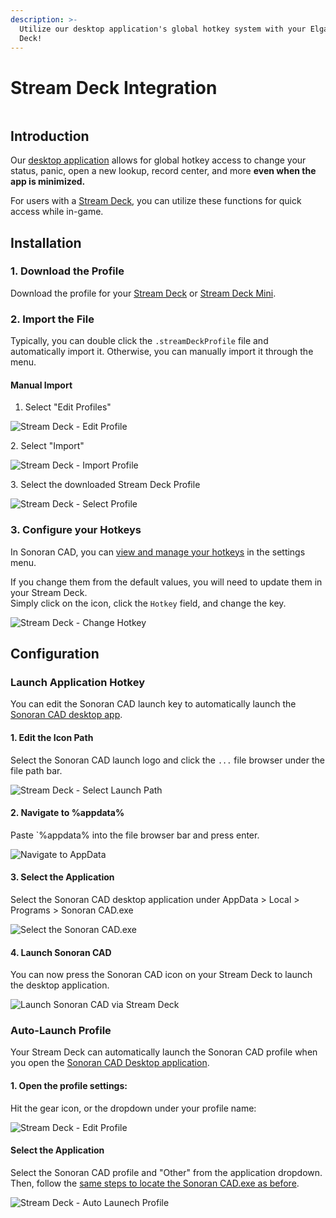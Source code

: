 ```yaml
---
description: >-
  Utilize our desktop application's global hotkey system with your Elgato Stream
  Deck!
---
```


# Stream Deck Integration

<figure><img src="../.gitbook/assets/streamdeck.png" alt=""><figcaption></figcaption></figure>

## Introduction

Our [desktop application](../download/) allows for global hotkey access to change your status, panic, open a new lookup, record center, and more **even when the app is minimized.**

For users with a [Stream Deck](https://www.elgato.com/en/stream-deck), you can utilize these functions for quick access while in-game.

## Installation

### 1. Download the Profile

Download the profile for your [Stream Deck](https://sonoransoftware.com/assets/files/sonorancad/SonoranCADFull.streamDeckProfile) or [Stream Deck Mini](https://sonoransoftware.com/assets/files/sonorancad/SonoranCADMini.streamDeckProfile).

### 2. Import the File

Typically, you can double click the `.streamDeckProfile` file and automatically import it. Otherwise, you can manually import it through the menu.

#### Manual Import

1. Select "Edit Profiles"

![Stream Deck - Edit Profile](<../.gitbook/assets/image (347).png>)

2\. Select "Import"

![Stream Deck - Import Profile](<../.gitbook/assets/image (384).png>)

3\. Select the downloaded Stream Deck Profile

![Stream Deck - Select Profile](<../.gitbook/assets/image (311).png>)

### 3. Configure your Hotkeys

In Sonoran CAD, you can [view and manage your hotkeys](../tutorials/other-features/configurable-hotkeys.md) in the settings menu.

If you change them from the default values, you will need to update them in your Stream Deck.\
Simply click on the icon, click the `Hotkey` field, and change the key.

![Stream Deck - Change Hotkey](<../.gitbook/assets/image (364).png>)

## Configuration

### Launch Application Hotkey

You can edit the Sonoran CAD launch key to automatically launch the [Sonoran CAD desktop app](../download/).

#### 1. Edit the Icon Path

Select the Sonoran CAD launch logo and click the `...` file browser under the file path bar.

![Stream Deck - Select Launch Path](<../.gitbook/assets/image (315).png>)

#### 2. Navigate to %appdata%

Paste \`%appdata% into the file browser bar and press enter.

![Navigate to AppData](<../.gitbook/assets/image (335).png>)

#### 3. Select the Application

Select the Sonoran CAD desktop application under AppData > Local > Programs > Sonoran CAD.exe

![Select the Sonoran CAD.exe](<../.gitbook/assets/image (370).png>)

#### 4. Launch Sonoran CAD

You can now press the Sonoran CAD icon on your Stream Deck to launch the desktop application.

![Launch Sonoran CAD via Stream Deck](<../.gitbook/assets/image (336).png>)

### Auto-Launch Profile

Your Stream Deck can automatically launch the Sonoran CAD profile when you open the [Sonoran CAD Desktop application](../download/).

#### 1. Open the profile settings:

Hit the gear icon, or the dropdown under your profile name:

![Stream Deck - Edit Profile](<../.gitbook/assets/image (347).png>)

#### Select the Application

Select the Sonoran CAD profile and "Other" from the application dropdown.\
Then, follow the [same steps to locate the Sonoran CAD.exe as before](stream-deck-integration.md#2-navigate-to-appdata).

![Stream Deck - Auto Launech Profile](<../.gitbook/assets/image (317).png>)
